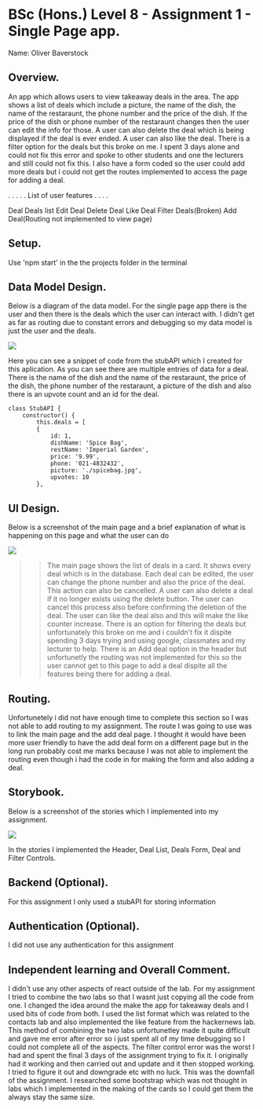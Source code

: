 # BSc (Hons.) Level 8 - Assignment 1 - Single Page app.

Name: Oliver Baverstock

## Overview.

An app which allows users to view takeaway deals in the area. The app shows a list of deals which include a picture, the name of the dish, the name of the restaraunt, the phone number and the price of the dish. If the price of the dish or phone number of the restaraunt changes then the user can edit the info for those. A user can also delete the deal which is being displayed if the deal is ever ended. A user can also like the deal. There is a filter option for the deals but this broke on me. I spent 3 days alone and could not fix this error and spoke to other students and one the lecturers and still could not fix this. I also have a form coded so the user could add more deals but i could not get the routes implemented to access the page for adding a deal.

. . . . . List of user features  . . . .

Deal
Deals list
Edit Deal
Delete Deal
Like Deal
Filter Deals(Broken)
Add Deal(Routing not implemented to view page)

## Setup.

Use 'npm start' in the the projects folder in the terminal

## Data Model Design.

Below is a diagram of the data model. For the single page app there is the user and then there is the deals which the user can interact with. I didn't get as far as routing due to constant errors and debugging so my data model is just the user and the deals.

![][model]

Here you can see a snippet of code from the stubAPI which I created for this aplication. As you can see there are multiple entries of data for a deal. There is the name of the dish and the name of the restaraunt, the price of the dish, the phone number of the restaraunt, a picture of the dish and also there is an upvote count and an id for the deal.

~~~
class StubAPI {
    constructor() {
        this.deals = [
        {
            id: 1,
            dishName: 'Spice Bag',
            restName: 'Imperial Garden',
            price: '9.99',
            phone: '021-4832432',
            picture: './spicebag.jpg',
            upvotes: 10
        },
~~~
## UI Design.

Below is a screenshot of the main page and a brief explanation of what is happening on this page and what the user can do

![][main]

>> The main page shows the list of deals in a card. It shows every deal which is in the database. Each deal can be edited, the user can change the phone number and also the price of the deal. This action can also be cancelled. A user can also delete a deal if it no longer exists using the delete button. The user can cancel this process also before confirming the deletion of the deal. The user can like the deal also and this will make the like counter increase. There is an option for filtering the deals but unfortunately this broke on me and i couldn't fix it dispite spending 3 days trying and using google, classmates and my lecturer to help. There is an Add deal option in the header but unfortunetly the routing was not implemented for this so the user cannot get to this page to add a deal dispite all the features being there for adding a deal.


## Routing.

Unfortunetely i did not have enough time to complete this section so I was not able to add routing to my assignment. The route I was going to use was to link the main page and the add deal page. I thought it would have been more user friendly to have the add deal form on a different page but in the long run probably cost me marks because I was not able to implement the routing even though i had the code in for making the form and also adding a deal.

## Storybook.

Below is a screenshot of the stories which I implemented into my assignment.

![][stories]

In the stories I implemented the Header, Deal List, Deals Form, Deal and Filter Controls.

## Backend (Optional).

For this assignment I only used a stubAPI for storing information

## Authentication (Optional).

I did not use any authentication for this assignment

## Independent learning and Overall Comment.

I didn't use any other aspects of react outside of the lab. For my assignment I tried to combine the two labs so that I wasnt just copying all the code from one. I changed the idea around the make the app for takeaway deals and I used bits of code from both. I used the list format which was related to the contacts lab and also implemented the like feature from the hackernews lab. This method of combining the two labs unfortunetley made it quite difficult and gave me error after error so i just spent all of my time debugging so I could not complete all of the aspects. The filter control error was the worst I had and spent the final 3 days of the assignment trying to fix it. I originally had it working and then carried out and update and it then stopped working. I tried to figure it out and downgrade etc with no luck. This was the downfall of the assignment. I researched some bootstrap which was not thought in labs which I implemented in the making of the cards so I could get them the always stay the same size.

[model]: ./img/model.png
[main]: ./img/main.png
[stories]: ./img/stories.png